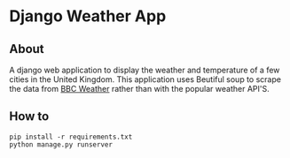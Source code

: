 # Django Weather App

## About
A django web application to display the weather and temperature of a few cities in the United Kingdom. This application uses Beutiful soup to scrape the data from [BBC Weather](https://www.bbc.co.uk/weather) rather than with the popular weather API'S.


## How to
`pip install -r requirements.txt`<br/>
`python manage.py runserver`

